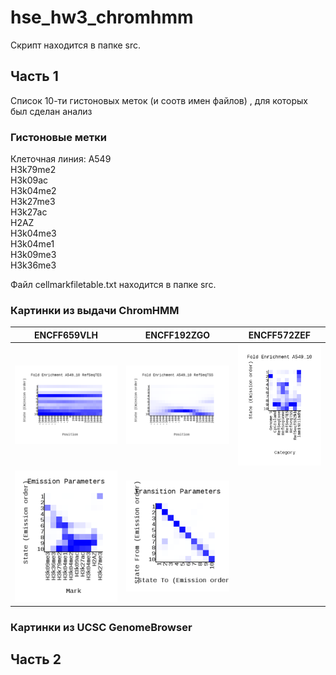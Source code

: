 # hse_hw3_chromhmm
Скрипт находится в папке src.
## Часть 1
Список 10-ти гистоновых меток (и соотв имен файлов) , для которых был сделан анализ
### Гистоновые метки
Клеточная линия: A549  
H3k79me2  
H3k09ac  
H3k04me2  
H3k27me3  
H3k27ac  
H2AZ  
H3k04me3  
H3k04me1  
H3k09me3  
H3k36me3  

Файл cellmarkfiletable.txt находится в папке src.

### Картинки из выдачи ChromHMM
| ENCFF659VLH | ENCFF192ZGO | ENCFF572ZEF |
| ------------- | ------------- | ------------- | 
| ![ ](https://github.com/IlonaGA/hse_hw3_chromhmm/blob/main/images/A549_10_RefSeqTES_neighborhood.png) | ![ ](https://github.com/IlonaGA/hse_hw3_chromhmm/blob/main/images/A549_10_RefSeqTSS_neighborhood.png) | ![ ](https://github.com/IlonaGA/hse_hw3_chromhmm/blob/main/images/A549_10_overlap.png) |
| ![ ](https://github.com/IlonaGA/hse_hw3_chromhmm/blob/main/images/emissions_10.png) | ![ ](https://github.com/IlonaGA/hse_hw3_chromhmm/blob/main/images/transitions_10.png) | |



### Картинки из UCSC GenomeBrowser

## Часть 2

